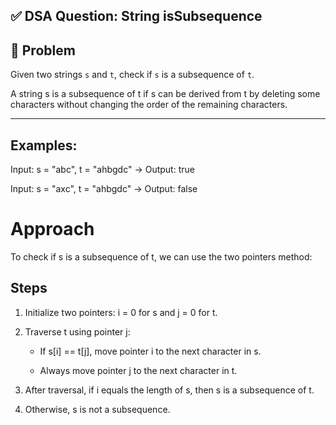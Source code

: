 ## ✅ DSA Question: String isSubsequence

## 🧠 Problem

Given two strings `s` and `t`, check if `s` is a subsequence of `t`.

A string s is a subsequence of t if s can be derived from t by deleting some characters without changing the order of the remaining characters.

---

## Examples:

Input: s = "abc", t = "ahbgdc" → Output: true

Input: s = "axc", t = "ahbgdc" → Output: false

# Approach

To check if s is a subsequence of t, we can use the two pointers method:

## **Steps**

1. Initialize two pointers: i = 0 for s and j = 0 for t.

2. Traverse t using pointer j:

   * If s[i] == t[j], move pointer i to the next character in s.

   * Always move pointer j to the next character in t.

3. After traversal, if i equals the length of s, then s is a subsequence of t.

4. Otherwise, s is not a subsequence.